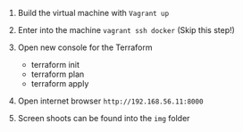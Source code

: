  1. Build the virtual machine with `Vagrant up`
 2. Enter into the machine `vagrant ssh docker` (Skip this step!)
 3. Open new console for the Terraform
    - terraform init
    - terraform plan
    - terraform apply
 4. Open internet browser `http://192.168.56.11:8000`
 
 5. Screen shoots can be found into the `img` folder
